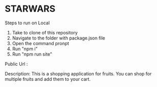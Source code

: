 # STARWARS

Steps to run on Local
1) Take to clone of this repository
2) Navigate to the folder with package.json file
3) Open the command pronpt
4) Run "npm i"
5) Run "npm run site"

Public Url :



Description:
This is a shopping application for fruits.
You can shop for multiple fruits and add them to your cart.



